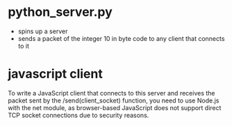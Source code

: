 # python_server.py 
- spins up a server
- sends a packet of the integer 10 in byte code to any client that connects to it

# javascript client
To write a JavaScript client that connects to this server and receives the packet sent by the /send(client_socket) function, you need to use Node.js with the net module, as browser-based JavaScript does not support direct TCP socket connections due to security reasons.
